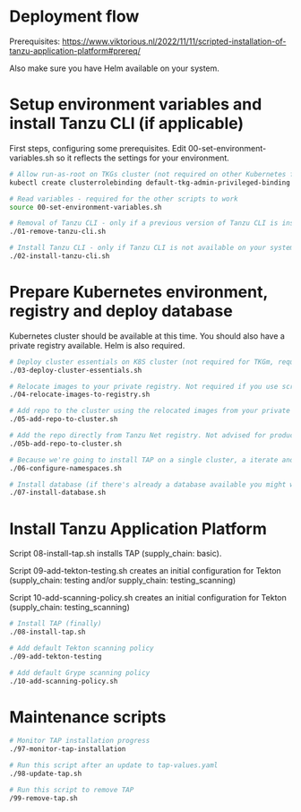 # Deployment flow

Prerequisites: https://www.viktorious.nl/2022/11/11/scripted-installation-of-tanzu-application-platform#prereq/

Also make sure you have Helm available on your system.

# Setup environment variables and install Tanzu CLI (if applicable)
First steps, configuring some prerequisites. Edit 00-set-environment-variables.sh so it reflects the settings for your environment.
```bash
# Allow run-as-root on TKGs cluster (not required on other Kubernetes flavours)
kubectl create clusterrolebinding default-tkg-admin-privileged-binding --clusterrole=psp:vmware-system-privileged --group=system:authenticated

# Read variables - required for the other scripts to work
source 00-set-environment-variables.sh

# Removal of Tanzu CLI - only if a previous version of Tanzu CLI is installed on your system.
./01-remove-tanzu-cli.sh

# Install Tanzu CLI - only if Tanzu CLI is not available on your system.
./02-install-tanzu-cli.sh
```

# Prepare Kubernetes environment, registry and deploy database
Kubernetes cluster should be available at this time. You should also have a private registry available. Helm is also required.
```bash
# Deploy cluster essentials on K8S cluster (not required for TKGm, required for TKGs and other K8S distributions)
./03-deploy-cluster-essentials.sh

# Relocate images to your private registry. Not required if you use script 05b-add-repo-to-cluster.
./04-relocate-images-to-registry.sh

# Add repo to the cluster using the relocated images from your private registry. Not required if you use script 05b-add-repo-to-cluster.
./05-add-repo-to-cluster.sh

# Add the repo directly from Tanzu Net registry. Not advised for production, because Tanzu Net registry doesn't have an SLA. Skip scripts 04 & 05.
./05b-add-repo-to-cluster.sh

# Because we're going to install TAP on a single cluster, a iterate and production cluster is created.
./06-configure-namespaces.sh

# Install database (if there's already a database available you might want to skip this) + TAP using Helm.
./07-install-database.sh
```

# Install Tanzu Application Platform
Script 08-install-tap.sh installs TAP (supply_chain: basic).

Script 09-add-tekton-testing.sh creates an initial configuration for Tekton (supply_chain: testing and/or supply_chain: testing_scanning)

Script 10-add-scanning-policy.sh creates an initial configuration for Tekton (supply_chain: testing_scanning)

```bash
# Install TAP (finally)
./08-install-tap.sh

# Add default Tekton scanning policy
./09-add-tekton-testing

# Add default Grype scanning policy
./10-add-scanning-policy.sh
```

# Maintenance scripts
```bash
# Monitor TAP installation progress
./97-monitor-tap-installation

# Run this script after an update to tap-values.yaml
./98-update-tap.sh

# Run this script to remove TAP
/99-remove-tap.sh
```